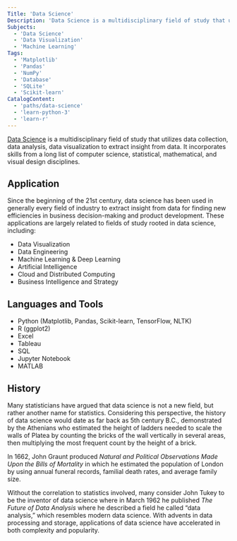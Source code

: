```yaml
---
Title: 'Data Science'
Description: 'Data Science is a multidisciplinary field of study that utilizes data collection, data analysis, data visualization to extract insight from data. It incorporates skills from a long list of computer science, statistical, mathematical, and visual design disciplines. Since the beginning of the 21st century, data science has been used in generally every field of industry to extract insight from data for finding new efficiencies in business decision-making and product development. These applications are largely related to fields of study rooted in data science, including: - Data Visualization - Data Engineering - Machine Learning & Deep Learning - Artificial Intelligence - Cloud and Distributed Computing'
Subjects:
  - 'Data Science'
  - 'Data Visualization'
  - 'Machine Learning'
Tags:
  - 'Matplotlib'
  - 'Pandas'
  - 'NumPy'
  - 'Database'
  - 'SQLite'
  - 'Scikit-learn'
CatalogContent:
  - 'paths/data-science'
  - 'learn-python-3'
  - 'learn-r'
---
```


[Data Science](paths/data-science) is a multidisciplinary field of study that utilizes data collection, data analysis, data visualization to extract insight from data. It incorporates skills from a long list of computer science, statistical, mathematical, and visual design disciplines.

## Application

Since the beginning of the 21st century, data science has been used in generally every field of industry to extract insight from data for finding new efficiencies in business decision-making and product development. These applications are largely related to fields of study rooted in data science, including:

- Data Visualization
- Data Engineering
- Machine Learning & Deep Learning
- Artificial Intelligence
- Cloud and Distributed Computing
- Business Intelligence and Strategy

## Languages and Tools

- Python (Matplotlib, Pandas, Scikit-learn, TensorFlow, NLTK)
- R (ggplot2)
- Excel
- Tableau
- SQL
- Jupyter Notebook
- MATLAB

## History

Many statisticians have argued that data science is not a new field, but rather another name for statistics. Considering this perspective, the history of data science would date as far back as 5th century B.C., demonstrated by the Athenians who estimated the height of ladders needed to scale the walls of Platea by counting the bricks of the wall vertically in several areas, then multiplying the most frequent count by the height of a brick.

In 1662, John Graunt produced _Natural and Political Observations Made Upon the Bills of Mortality_ in which he estimated the population of London by using annual funeral records, familial death rates, and average family size.

Without the correlation to statistics involved, many consider John Tukey to be the inventor of data science where in March 1962 he published _The Future of Data Analysis_ where he described a field he called “data analysis,” which resembles modern data science. With advents in data processing and storage, applications of data science have accelerated in both complexity and popularity.
